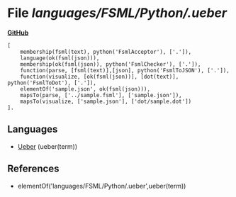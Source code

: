 # File _languages/FSML/Python/.ueber_
**[GitHub](https://github.com/softlang/yas/blob/master/languages/FSML/Python/.ueber)**
```
[
    membership(fsml(text), python('FsmlAcceptor'), ['.']),
    language(ok(fsml(json))),
    membership(ok(fsml(json)), python('FsmlChecker'), ['.']),
    function(parse, [fsml(text)],[json], python('FsmlToJSON'), ['.']),
    function(visualize, [ok(fsml(json))], [dot(text)], python('FsmlToDot'), ['.']),
    elementOf('sample.json', ok(fsml(json))),
    mapsTo(parse, ['../sample.fsml'], ['sample.json']),
    mapsTo(visualize, ['sample.json'], ['dot/sample.dot'])
].
```

## Languages
* [Ueber](../languages/Ueber.md) (ueber(term))

## References
* elementOf('languages/FSML/Python/.ueber',ueber(term))
